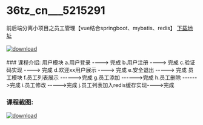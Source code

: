 # 36tz_cn___5215291
前后端分离小项目之员工管理【vue结合springboot、mybatis、redis】
[下载地址](http://www.36tz.cn/article/5215291 "下载地址")
<br/></br>[![download](http://36tz.cn/muke_img/2020_09_2-34-300x186.png "下载地址")](http://www.36tz.cn/article/5215291 "下载地址")
<br/></br>### 课程介绍:
用户模块
a.用户登录 ----> 完成
b.用户注册 ----> 完成
c.验证码实现 ----> 完成
d.欢迎xx用户展示 ----> 完成
e.安全退出 -----> 完成
员工模块
f.员工列表展示 ------>完成
g.员工添加 ------>完成
h.员工删除 ------>完成
i.员工修改 ----->完成
j.员工列表加入redis缓存实现---->完成

### 课程截图:
[![download](http://36tz.cn/muke_img/2020_09_1-34.png "下载地址")](http://www.36tz.cn/article/5215291 "下载地址")
